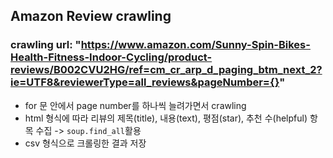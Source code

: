 ## Amazon Review crawling

### crawling url: "https://www.amazon.com/Sunny-Spin-Bikes-Health-Fitness-Indoor-Cycling/product-reviews/B002CVU2HG/ref=cm_cr_arp_d_paging_btm_next_2?ie=UTF8&reviewerType=all_reviews&pageNumber={}"

- for 문 안에서 page number를 하나씩 늘려가면서 crawling
- html 형식에 따라 리뷰의 제목(title), 내용(text), 평점(star), 추천 수(helpful) 항목 수집 -> ```soup.find_all```활용
- csv 형식으로 크롤링한 결과 저장
